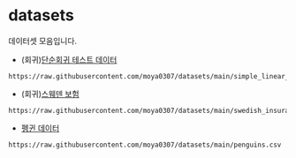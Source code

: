 # datasets
데이터셋 모음입니다.

-  (회귀)[단순회귀 테스트 데이터](https://raw.githubusercontent.com/moya0307/datasets/main/simple_linear_regression.csv)
```
https://raw.githubusercontent.com/moya0307/datasets/main/simple_linear_regression.csv
```
-  (회귀)[스웨덴 보험](https://raw.githubusercontent.com/moya0307/datasets/main/swedish_insurance.csv)
```
https://raw.githubusercontent.com/moya0307/datasets/main/swedish_insurance.csv
```  
-  [펭귄 데이터](https://raw.githubusercontent.com/moya0307/datasets/main/penguins.csv)
```
https://raw.githubusercontent.com/moya0307/datasets/main/penguins.csv
```
